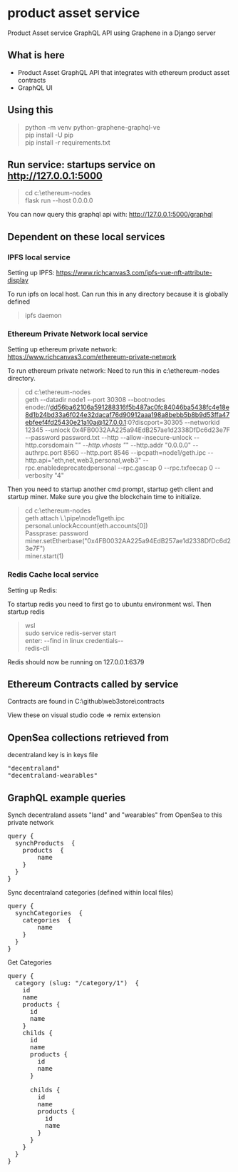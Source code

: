 # product asset service

Product Asset service GraphQL API using Graphene in a Django server

## What is here
- Product Asset GraphQL API that integrates with ethereum product asset contracts
- GraphQL UI

## Using this

> python -m venv python-graphene-graphql-ve <br />
> pip install -U pip <br />
> pip install -r requirements.txt <br />

## Run service:  startups service on http://127.0.0.1:5000
> cd c:\ethereum-nodes <br />
> flask run --host 0.0.0.0 <br />

You can now query this graphql api with: 
http://127.0.0.1:5000/graphql


## Dependent on these local services

### IPFS local service
Setting up IPFS: https://www.richcanvas3.com/ipfs-vue-nft-attribute-display

To run ipfs on local host.  Can run this in any directory because it is globally defined
> ipfs daemon

### Ethereum Private Network local service
Setting up ethereum private network:  https://www.richcanvas3.com/ethereum-private-network

To run ethereum private network: Need to run this in c:\ethereum-nodes directory.

> cd c:\ethereum-nodes <br />
> geth --datadir node1 --port 30308 --bootnodes enode://dd56ba62106a591288316f5b487ac0fc84046ba5438fc4e18e8d1b24bd33a6f024e32dacaf76d90912aaa198a8bebb5b8b9d53ffa47ebfeef4fd25430e21a10a@127.0.0.1:0?discport=30305  --networkid 12345 --unlock 0x4FB0032AA225a94EdB257ae1d2338DfDc6d23e7F --password password.txt  --http --allow-insecure-unlock --http.corsdomain "*"  --http.vhosts "*" --http.addr "0.0.0.0" --authrpc.port 8560 --http.port 8546 --ipcpath=node1/geth.ipc --http.api="eth,net,web3,personal,web3" --rpc.enabledeprecatedpersonal --rpc.gascap 0 --rpc.txfeecap 0  --verbosity "4" <br />

Then you need to startup another cmd prompt, startup geth client and startup miner.  Make sure you give the blockchain time to initialize.
> cd c:\ethereum-nodes <br />
> geth attach \\.\pipe\node1\geth.ipc <br />
> personal.unlockAccount(eth.accounts[0]) <br />
Passprase: password <br />
> miner.setEtherbase("0x4FB0032AA225a94EdB257ae1d2338DfDc6d23e7F") <br />
> miner.start(1) <br />


### Redis Cache local service
Setting up Redis: 

To startup redis you need to first go to ubuntu environment wsl.  Then startup redis
> wsl <br />
> sudo service redis-server start <br />
> enter: --find in linux credentials-- <br /> 
> redis-cli <br />

Redis should now be running on 127.0.0.1:6379


## Ethereum Contracts called by service

Contracts are found in C:\github\web3store\contracts

View these on visual studio code => remix extension

## OpenSea collections retrieved from

decentraland key is in keys file

<pre>
"decentraland"
"decentraland-wearables"
</pre>

## GraphQL example queries

Synch decentraland assets "land" and "wearables" from OpenSea to this private network
<pre>
query {
  synchProducts  { 
    products  {
        name
    }
  }
}
</pre>

Sync decentraland categories (defined within local files)
<pre>
query {
  synchCategories  { 
    categories  {
        name
    }
  }
}
</pre>

Get Categories
<pre>
query {
  category (slug: "/category/1")  { 
    id
    name
    products {
      id
      name
    }
    childs {
      id
      name
      products {
        id
        name
      }
      
      childs {
        id
        name
        products {
          id
          name
        }
      }
    }
  }
}
</pre>
